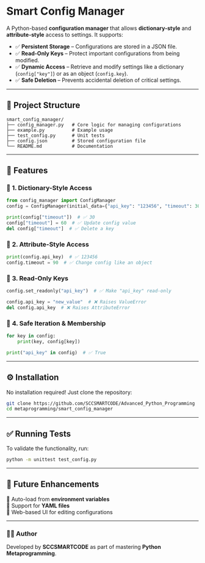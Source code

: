 # **Smart Config Manager**
A Python-based **configuration manager** that allows **dictionary-style** and **attribute-style** access to settings. It supports:
- ✅ **Persistent Storage** – Configurations are stored in a JSON file.
- ✅ **Read-Only Keys** – Protect important configurations from being modified.
- ✅ **Dynamic Access** – Retrieve and modify settings like a dictionary (`config["key"]`) or as an object (`config.key`).
- ✅ **Safe Deletion** – Prevents accidental deletion of critical settings.

---

## **📂 Project Structure**
```
smart_config_manager/
├── config_manager.py   # Core logic for managing configurations
├── example.py          # Example usage
├── test_config.py      # Unit tests
├── config.json         # Stored configuration file
└── README.md           # Documentation
```

---

## **📌 Features**
### 🔹 **1. Dictionary-Style Access**
```python
from config_manager import ConfigManager
config = ConfigManager(initial_data={"api_key": "123456", "timeout": 30})

print(config["timeout"])  # ✅ 30
config["timeout"] = 60  # ✅ Update config value
del config["timeout"]  # ✅ Delete a key
```

### 🔹 **2. Attribute-Style Access**
```python
print(config.api_key)  # ✅ 123456
config.timeout = 90  # ✅ Change config like an object
```

### 🔹 **3. Read-Only Keys**
```python
config.set_readonly("api_key")  # ✅ Make "api_key" read-only

config.api_key = "new_value"  # ❌ Raises ValueError
del config.api_key  # ❌ Raises AttributeError
```

### 🔹 **4. Safe Iteration & Membership**
```python
for key in config:
    print(key, config[key])

print("api_key" in config)  # ✅ True
```

---

## **⚙ Installation**
No installation required! Just clone the repository:
```bash
git clone https://github.com/SCCSMARTCODE/Advanced_Python_Programming
cd metaprogramming/smart_config_manager
```

---

## **✅ Running Tests**
To validate the functionality, run:
```bash
python -m unittest test_config.py
```

---

## **🚀 Future Enhancements**
🔹 Auto-load from **environment variables**  
🔹 Support for **YAML files**  
🔹 Web-based UI for editing configurations  

---

### **👨‍💻 Author**
Developed by **SCCSMARTCODE** as part of mastering **Python Metaprogramming**.
